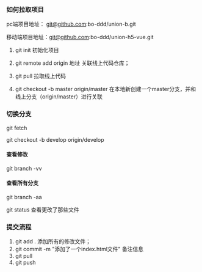 ### 如何拉取项目

pc端项目地址： git@github.com:bo-ddd/union-b.git

移动端项目地址：git@github.com:bo-ddd/union-h5-vue.git

1. git init  初始化项目

2. git remote add origin 地址  关联线上代码仓库；

3. git pull  拉取线上代码

4. git checkout -b master origin/master  在本地新创建一个master分支，并和线上分支（origin/master）进行关联

### 切换分支

git fetch

git checkout -b develop origin/develop

#### 查看修改

 git branch -vv

#### 查看所有分支

 git branch -aa

git status 查看更改了那些文件

### 提交流程

1.  git add .     添加所有的修改文件；
2.  git commit -m "添加了一个index.html文件"      备注信息
3.  git pull
4.  git push